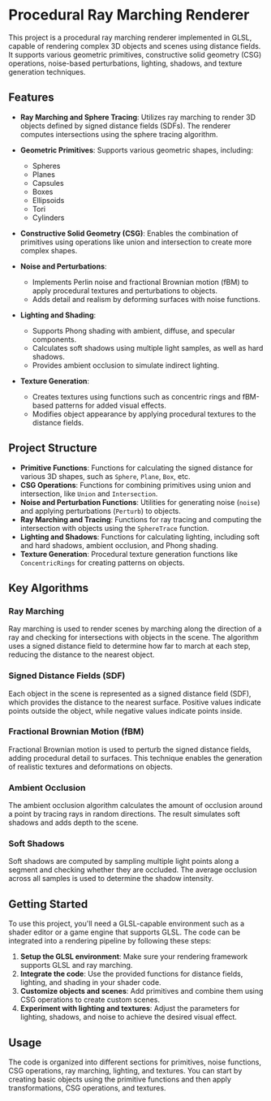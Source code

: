 # Procedural Ray Marching Renderer

This project is a procedural ray marching renderer implemented in GLSL, capable of rendering complex 3D objects and scenes using distance fields. It supports various geometric primitives, constructive solid geometry (CSG) operations, noise-based perturbations, lighting, shadows, and texture generation techniques.

## Features

- **Ray Marching and Sphere Tracing**: Utilizes ray marching to render 3D objects defined by signed distance fields (SDFs). The renderer computes intersections using the sphere tracing algorithm.

- **Geometric Primitives**: Supports various geometric shapes, including:
  - Spheres
  - Planes
  - Capsules
  - Boxes
  - Ellipsoids
  - Tori
  - Cylinders

- **Constructive Solid Geometry (CSG)**: Enables the combination of primitives using operations like union and intersection to create more complex shapes.

- **Noise and Perturbations**:
  - Implements Perlin noise and fractional Brownian motion (fBM) to apply procedural textures and perturbations to objects.
  - Adds detail and realism by deforming surfaces with noise functions.

- **Lighting and Shading**:
  - Supports Phong shading with ambient, diffuse, and specular components.
  - Calculates soft shadows using multiple light samples, as well as hard shadows.
  - Provides ambient occlusion to simulate indirect lighting.

- **Texture Generation**:
  - Creates textures using functions such as concentric rings and fBM-based patterns for added visual effects.
  - Modifies object appearance by applying procedural textures to the distance fields.

## Project Structure

- **Primitive Functions**: Functions for calculating the signed distance for various 3D shapes, such as `Sphere`, `Plane`, `Box`, etc.
- **CSG Operations**: Functions for combining primitives using union and intersection, like `Union` and `Intersection`.
- **Noise and Perturbation Functions**: Utilities for generating noise (`noise`) and applying perturbations (`Perturb`) to objects.
- **Ray Marching and Tracing**: Functions for ray tracing and computing the intersection with objects using the `SphereTrace` function.
- **Lighting and Shadows**: Functions for calculating lighting, including soft and hard shadows, ambient occlusion, and Phong shading.
- **Texture Generation**: Procedural texture generation functions like `ConcentricRings` for creating patterns on objects.

## Key Algorithms

### Ray Marching

Ray marching is used to render scenes by marching along the direction of a ray and checking for intersections with objects in the scene. The algorithm uses a signed distance field to determine how far to march at each step, reducing the distance to the nearest object.

### Signed Distance Fields (SDF)

Each object in the scene is represented as a signed distance field (SDF), which provides the distance to the nearest surface. Positive values indicate points outside the object, while negative values indicate points inside.

### Fractional Brownian Motion (fBM)

Fractional Brownian motion is used to perturb the signed distance fields, adding procedural detail to surfaces. This technique enables the generation of realistic textures and deformations on objects.

### Ambient Occlusion

The ambient occlusion algorithm calculates the amount of occlusion around a point by tracing rays in random directions. The result simulates soft shadows and adds depth to the scene.

### Soft Shadows

Soft shadows are computed by sampling multiple light points along a segment and checking whether they are occluded. The average occlusion across all samples is used to determine the shadow intensity.

## Getting Started

To use this project, you'll need a GLSL-capable environment such as a shader editor or a game engine that supports GLSL. The code can be integrated into a rendering pipeline by following these steps:

1. **Setup the GLSL environment**: Make sure your rendering framework supports GLSL and ray marching.
2. **Integrate the code**: Use the provided functions for distance fields, lighting, and shading in your shader code.
3. **Customize objects and scenes**: Add primitives and combine them using CSG operations to create custom scenes.
4. **Experiment with lighting and textures**: Adjust the parameters for lighting, shadows, and noise to achieve the desired visual effect.

## Usage

The code is organized into different sections for primitives, noise functions, CSG operations, ray marching, lighting, and textures. You can start by creating basic objects using the primitive functions and then apply transformations, CSG operations, and textures.


